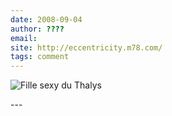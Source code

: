 ```yaml
---
date: 2008-09-04
author: ????
email: 
site: http://eccentricity.m78.com/
tags: comment
---
```


<p>
<img src="http://eccentricity.m78.com/images/2004/Thalys.jpg" alt="Fille sexy du Thalys" />
</p>
---